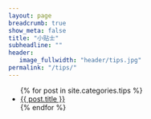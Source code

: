 ```yaml
---
layout: page
breadcrumb: true
show_meta: false
title: "小贴士"
subheadline: ""
header:
   image_fullwidth: "header/tips.jpg"
permalink: "/tips/"
---
```

<ul>
    {% for post in site.categories.tips %}
    <li><a href="{{ site.url }}{{ site.baseurl }}{{ post.url }}">{{ post.title }}</a></li>
    {% endfor %}
</ul>